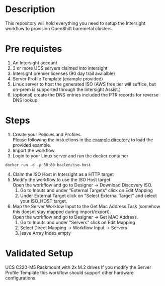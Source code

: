 # Description
This repository will hold everything you need to setup the Intersight workflow to provision OpenShift baremetal clusters. 

# Pre requistes
1. An Intersight account
2. 3 or more UCS servers claimed into intersight
3. Intersight premier licenses (90 day trail avaialble)
4. Server Profile Template (example provided)
5. Linux server to host the generated ISO (AWS free tier will suffice, but on-prem is supported through the Intersight Assist.)
6. (optional) create the DNS entries included the PTR records for reverse DNS lookup.

# Steps
1. Create your Policies and Profiles.<br>
Please following the instuctions in [the example directory](examples/README.md) to load the provided example.
2. Import the workflow
3. Login to your Linux server and run the docker container
``` 
docker run -d -p 80:80 baelen/iso-host
```
4. Claim the ISO Host in Intersight as a HTTP target
5. Modify the workflow to use the ISO Host target. <br>
Open the workflow and go to Designer -> Download Discovery ISO.
    1. Go to Inputs and under "External Targets" click on Edit Mapping 
    2. Under External Target click on "Select External Target" and select your ISO_HOST target.
6. Map the Server Worklow Input to the Get Mac Address Task (somehow this doesnt stay mapped during import/export). <br>
Open the workflow and go to Designer -> Get MAC Address.
    1. Go to Inputs and under "Servers" click on Edit Mapping 
    2. Select Direct Mapping -> Workflow Input -> Servers
    3. leave Array Index empty
    
# Validated Setup
UCS C220-M5 Rackmount with 2x M.2 drives
If you modify the Server Profile Template this workflow should support other hardware configurations.


